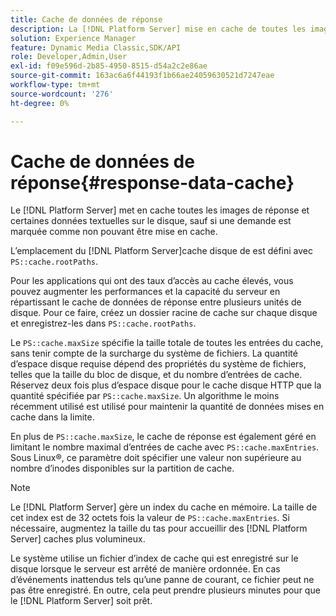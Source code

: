 ```yaml
---
title: Cache de données de réponse
description: La [!DNL Platform Server] mise en cache de toutes les images de réponse et de certaines données textuelles sur le disque, sauf si une demande est marquée comme non pouvant être mise en cache.
solution: Experience Manager
feature: Dynamic Media Classic,SDK/API
role: Developer,Admin,User
exl-id: f09e596d-2b85-4950-8515-d54a2c2e86ae
source-git-commit: 163ac6a6f44193f1b66ae24059630521d7247eae
workflow-type: tm+mt
source-wordcount: '276'
ht-degree: 0%

---
```


# Cache de données de réponse{#response-data-cache}

Le [!DNL Platform Server] met en cache toutes les images de réponse et certaines données textuelles sur le disque, sauf si une demande est marquée comme non pouvant être mise en cache.

L’emplacement du [!DNL Platform Server]cache disque de est défini avec `PS::cache.rootPaths`.

Pour les applications qui ont des taux d’accès au cache élevés, vous pouvez augmenter les performances et la capacité du serveur en répartissant le cache de données de réponse entre plusieurs unités de disque. Pour ce faire, créez un dossier racine de cache sur chaque disque et enregistrez-les dans `PS::cache.rootPaths`.

Le `PS::cache.maxSize` spécifie la taille totale de toutes les entrées du cache, sans tenir compte de la surcharge du système de fichiers. La quantité d’espace disque requise dépend des propriétés du système de fichiers, telles que la taille du bloc de disque, et du nombre d’entrées de cache. Réservez deux fois plus d’espace disque pour le cache disque HTTP que la quantité spécifiée par `PS::cache.maxSize`. Un algorithme le moins récemment utilisé est utilisé pour maintenir la quantité de données mises en cache dans la limite.

En plus de `PS::cache.maxSize`, le cache de réponse est également géré en limitant le nombre maximal d’entrées de cache avec `PS::cache.maxEntries`. Sous Linux®, ce paramètre doit spécifier une valeur non supérieure au nombre d’inodes disponibles sur la partition de cache.

>[!NOTE]
>
>Le [!DNL Platform Server] gère un index du cache en mémoire. La taille de cet index est de 32 octets fois la valeur de `PS::cache.maxEntries`. Si nécessaire, augmentez la taille du tas pour accueillir des [!DNL Platform Server] caches plus volumineux.

Le système utilise un fichier d’index de cache qui est enregistré sur le disque lorsque le serveur est arrêté de manière ordonnée. En cas d’événements inattendus tels qu’une panne de courant, ce fichier peut ne pas être enregistré. En outre, cela peut prendre plusieurs minutes pour que le [!DNL Platform Server] soit prêt.
